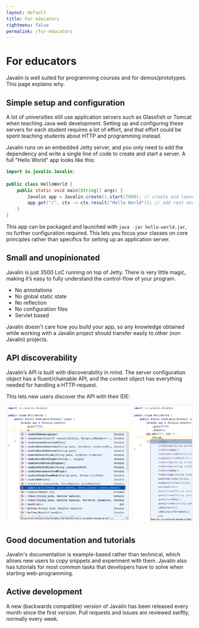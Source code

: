 ```yaml
---
layout: default
title: For educators
rightmenu: false
permalink: /for-educators
---
```


<h1 class="no-margin-top">For educators</h1>
Javalin is well suited for programming courses and for demos/prototypes. This page explains why.

## Simple setup and configuration
A lot of universities still use application servers such as Glassfish or Tomcat when teaching Java web development.
Setting up and configuring these servers for each student requires a lot of effort, and that effort
could be spent teaching students about HTTP and programming instead.

Javalin runs on an embedded Jetty server, and you only need to add the dependency
and write a single line of code to create and start a server. A full "Hello World" app looks like this:
```java
import io.javalin.Javalin;

public class HelloWorld {
    public static void main(String[] args) {
        Javalin app = Javalin.create().start(7000); // create and launch server
        app.get("/", ctx -> ctx.result("Hello World")); // add root endpoint
    }
}
```

This app can be packaged and launched with `java -jar hello-world.jar`, no further configuration required.
This lets you focus your classes on core principles rather than specifics for setting up an application server.

## Small and unopinionated
Javalin is just 3500 LoC running on top of Jetty. There is very little magic,
making it’s easy to fully understand the control-flow of your program.

* No annotations
* No global static state
* No reflection
* No configuration files
* Servlet based

Javalin doesn't care how you build your app, so any knowledge obtained while working
with a Javalin project should transfer easily to other (non Javalin) projects.

## API discoverability
Javalin’s API is built with discoverability in mind.
The server configuration object has a fluent/chainable API,
and the context object has everything needed for handling a HTTP-request.

This lets new users discover the API with their IDE:

<img src="/img/pages/for-educators-discoverability.png" alt="Discoverability">

## Good documentation and tutorials
Javalin's documentation is example-based rather than technical, which allows new users to copy snippets and experiment with them.
Javalin also has tutorials for most common tasks that developers have to solve when starting web-programming.

## Active development
A new (backwards compatible) version of Javalin has been released every month since the first version.
Pull requests and issues are reviewed swiftly, normally every week.
